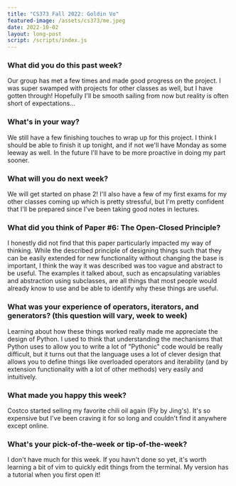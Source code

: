 ```yaml
---
title: "CS373 Fall 2022: Goldin Vo"
featured-image: /assets/cs373/me.jpeg
date: 2022-10-02
layout: long-post
script: /scripts/index.js
---
```

### What did you do this past week?
Our group has met a few times and made good progress on the project. I was
super swamped with projects for other classes as well, but I have gotten through!
Hopefully I'll be smooth sailing from now but reality is often short of expectations...

### What's in your way?
We still have a few finishing touches to wrap up for this project. I think I should
be able to finish it up tonight, and if not we'll have Monday as some leeway as well.
In the future I'll have to be more proactive in doing my part sooner. 

### What will you do next week?
We will get started on phase 2! I'll also have a few of my first exams for my other 
classes coming up which is pretty stressful, but I'm pretty confident that I'll 
be prepared since I've been taking good notes in lectures.

### What did you think of Paper #6: The Open-Closed Principle?
I honestly did not find that this paper particularly impacted my way of thinking.
While the described principle of designing things such that they can be easily 
extended for new functionality without changing the base is important, I think 
the way it was described was too vague and abstract to be useful. The examples 
it talked about, such as encapsulating variables and abstraction using 
subclasses, are all things that most people would already know to use and be 
able to identify why these things are useful.

### What was your experience of operators, iterators, and generators? (this question will vary, week to week)
Learning about how these things worked really made me appreciate the design of 
Python. I used to think that understanding the mechanisms that Python uses to 
allow you to write a lot of "Pythonic" code would be really difficult, but it
turns out that the language uses a lot of clever design that allows you to 
define things like overloaded operators and iterability (and by extension functionality
with a lot of other methods) very easily and intuitively. 

### What made you happy this week?
Costco started selling my favorite chili oil again (Fly by Jing's).
It's so expensive but I've been craving it for so long and couldn't find it 
anywhere except online.

### What's your pick-of-the-week or tip-of-the-week?
I don't have much for this week. If you havn't done so yet, it's worth learning
a bit of vim to quickly edit things from the terminal. My version has a tutorial
when you first open it!
